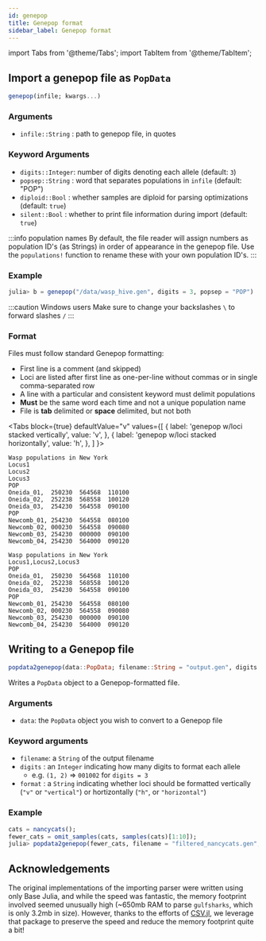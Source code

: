 ```yaml
---
id: genepop
title: Genepop format
sidebar_label: Genepop format
---
```

import Tabs from '@theme/Tabs';
import TabItem from '@theme/TabItem';

## Import a genepop file as `PopData`

```julia
genepop(infile; kwargs...)
```

### Arguments

- `infile::String` : path to genepop file, in quotes

### Keyword Arguments

- `digits::Integer`: number of digits denoting each allele (default: `3`)
- `popsep::String` : word that separates populations in `infile` (default: "POP")
- `diploid::Bool`  : whether samples are diploid for parsing optimizations (default: `true`)
- `silent::Bool`   : whether to print file information during import (default: `true`)

:::info population names
By default, the file reader will assign numbers as population ID's (as Strings) in order of appearance in the genepop file. Use the `populations!` function to rename these with your own population ID's.
:::

### Example
```julia
julia> b = genepop("/data/wasp_hive.gen", digits = 3, popsep = "POP")
```
:::caution Windows users
Make sure to change your backslashes `\` to forward slashes `/` 
:::

### Format

Files must follow standard Genepop formatting:

- First line is a comment (and skipped)
- Loci are listed after first line as one-per-line without commas or in single comma-separated row
- A line with a particular and consistent keyword must delimit populations
- **Must** be the same word each time and not a unique population name
- File is **tab** delimited or **space** delimited, but not both

<Tabs
  block={true}
  defaultValue="v"
  values={[
    { label: 'genepop w/loci stacked vertically', value: 'v', },
    { label: 'genepop w/loci stacked horizontally', value: 'h', },
  ]
}>
<TabItem value="v">

```
Wasp populations in New York
Locus1
Locus2
Locus3
POP
Oneida_01,	250230	564568	110100
Oneida_02,	252238	568558	100120
Oneida_03,	254230	564558	090100
POP
Newcomb_01,	254230	564558	080100
Newcomb_02,	000230	564558	090080
Newcomb_03,	254230	000000	090100
Newcomb_04,	254230	564000	090120
```

</TabItem>
<TabItem value="h">

```
Wasp populations in New York
Locus1,Locus2,Locus3
POP
Oneida_01,	250230	564568	110100
Oneida_02,	252238	568558	100120
Oneida_03,	254230	564558	090100
POP
Newcomb_01,	254230	564558	080100
Newcomb_02,	000230	564558	090080
Newcomb_03,	254230	000000	090100
Newcomb_04,	254230	564000	090120
```

</TabItem>
</Tabs>

## Writing to a Genepop file
```julia
popdata2genepop(data::PopData; filename::String = "output.gen", digits::Int = 3, format::String = "vertical")
```
Writes a `PopData` object to a Genepop-formatted file.
### Arguments
- `data`: the `PopData` object you wish to convert to a Genepop file
### Keyword arguments
- `filename`: a `String` of the output filename
- `digits` : an `Integer` indicating how many digits to format each allele
  -  e.g. `(1, 2)` => `001002` for `digits = 3`
- `format` : a `String` indicating whether loci should be formatted vertically (`"v"` or `"vertical"`) or hortizontally (`"h"`, or `"horizontal"`)
### Example
```julia
cats = nancycats();
fewer_cats = omit_samples(cats, samples(cats)[1:10]);
julia> popdata2genepop(fewer_cats, filename = "filtered_nancycats.gen", digits = 3, format = "h")
```


## Acknowledgements

The original implementations of the importing parser were written using only Base Julia, and while the speed was fantastic, the memory footprint involved seemed unusually high (~650mb RAM to parse `gulfsharks`, which is only 3.2mb in size). However, thanks to the efforts of [CSV.jl](https://github.com/JuliaData/CSV.jl), we leverage that package to preserve the speed and reduce the memory footprint quite a bit!
